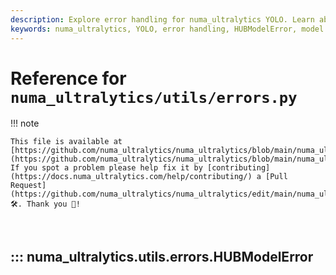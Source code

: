 ```yaml
---
description: Explore error handling for numa_ultralytics YOLO. Learn about custom exceptions like HUBModelError to manage model fetching issues effectively.
keywords: numa_ultralytics, YOLO, error handling, HUBModelError, model fetching, custom exceptions, Python
---
```


# Reference for `numa_ultralytics/utils/errors.py`

!!! note

    This file is available at [https://github.com/numa_ultralytics/numa_ultralytics/blob/main/numa_ultralytics/utils/errors.py](https://github.com/numa_ultralytics/numa_ultralytics/blob/main/numa_ultralytics/utils/errors.py). If you spot a problem please help fix it by [contributing](https://docs.numa_ultralytics.com/help/contributing/) a [Pull Request](https://github.com/numa_ultralytics/numa_ultralytics/edit/main/numa_ultralytics/utils/errors.py) 🛠️. Thank you 🙏!

<br>

## ::: numa_ultralytics.utils.errors.HUBModelError

<br><br>
